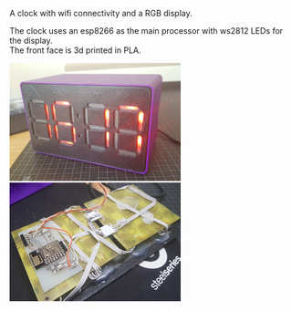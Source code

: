 A clock with wifi connectivity and a RGB display.  

The clock uses an esp8266 as the main processor with ws2812 LEDs for the display.  
The front face is 3d printed in PLA.  

[<img src="./media/finished.jpg" alt="Finished clock" width="300">](https://raw.githubusercontent.com/lunderot/RGBClock/master/media/finished.jpg)
[<img src="./media/internals.jpg" alt="Internals of the clock" width="300">](https://raw.githubusercontent.com/lunderot/RGBClock/master/media/internals.jpg)